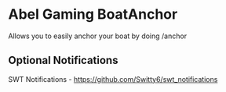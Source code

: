 # Abel Gaming BoatAnchor
Allows you to easily anchor your boat by doing /anchor

## Optional Notifications
SWT Notifications - https://github.com/Switty6/swt_notifications

